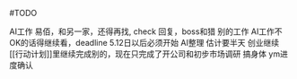 #TODO 

AI工作
	易佰，和另一家，还得再找, check 回复，boss和猎
别的工作
	AI工作不OK的话得继续看，deadline 5.12日以后必须开始
AI整理
	估计要半天
创业继续
	[[行动计划]]里继续完成别的，现在只完成了开公司和初步市场调研
搞身体
ym进度确认


